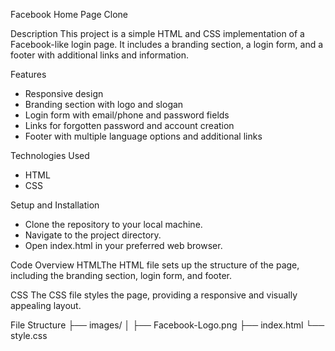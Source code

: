 Facebook Home Page Clone

Description
This project is a simple HTML and CSS implementation of a Facebook-like login page. It includes a branding section, a login form, and a footer with additional links and information.

Features
- Responsive design
- Branding section with logo and slogan
- Login form with email/phone and password fields
- Links for forgotten password and account creation
- Footer with multiple language options and additional links
  
Technologies Used
- HTML
- CSS
  
Setup and Installation
- Clone the repository to your local machine.
-  Navigate to the project directory.
- Open index.html in your preferred web browser.

Code Overview
HTMLThe HTML file sets up the structure of the page, including the branding section, login form, and footer.

CSS
The CSS file styles the page, providing a responsive and visually appealing layout.

File Structure
├── images/
│   ├── Facebook-Logo.png
├── index.html
└── style.css
